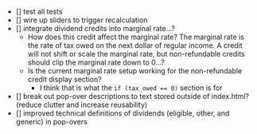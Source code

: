 - [] test all tests
- [] wire up sliders to trigger recalculation
- [] integrate dividend credits into marginal rate...?
    - How does this credit affect the marginal rate? The marginal rate is the rate of tax owed on the next dollar of regular income. A credit will not shift or scale the marginal rate, but non-refundable credits should clip the marginal rate down to 0...?
    - Is the current marginal rate setup working for the non-refundable credit display section?
        - I think that is what the `if (tax_owed == 0)` section is for
- [] break out pop-over descriptions to text stored outside of index.html? (reduce clutter and increase reusability)
- [] improved technical definitions of dividends (eligible, other, and generic) in pop-overs
